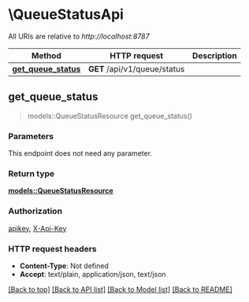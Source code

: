 # \QueueStatusApi

All URIs are relative to *http://localhost:8787*

Method | HTTP request | Description
------------- | ------------- | -------------
[**get_queue_status**](QueueStatusApi.md#get_queue_status) | **GET** /api/v1/queue/status | 



## get_queue_status

> models::QueueStatusResource get_queue_status()


### Parameters

This endpoint does not need any parameter.

### Return type

[**models::QueueStatusResource**](QueueStatusResource.md)

### Authorization

[apikey](../README.md#apikey), [X-Api-Key](../README.md#X-Api-Key)

### HTTP request headers

- **Content-Type**: Not defined
- **Accept**: text/plain, application/json, text/json

[[Back to top]](#) [[Back to API list]](../README.md#documentation-for-api-endpoints) [[Back to Model list]](../README.md#documentation-for-models) [[Back to README]](../README.md)

